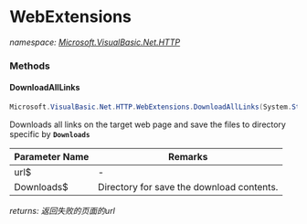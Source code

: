 ﻿# WebExtensions
_namespace: <a href="#" onClick="load('/docs/Microsoft.VisualBasic.Net.HTTP/index.md')">Microsoft.VisualBasic.Net.HTTP</a>_





### Methods

#### DownloadAllLinks
```csharp
Microsoft.VisualBasic.Net.HTTP.WebExtensions.DownloadAllLinks(System.String,System.String,System.Boolean,System.String[],System.Int32)
```
Downloads all links on the target web page and save the files to directory specific by **`Downloads`**

|Parameter Name|Remarks|
|--------------|-------|
|url$|-|
|Downloads$|Directory for save the download contents.|


_returns: 返回失败的页面的url_


